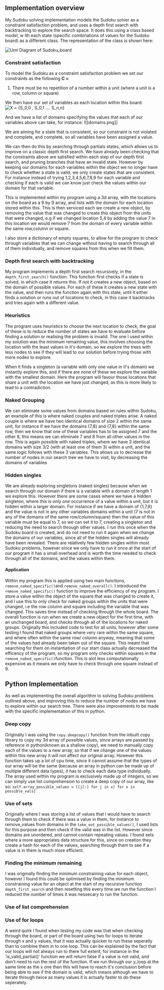 ## Implementation overview
My Sudoku solving implementation models the Sudoku solver as a constraint satisfaction problem, and uses a depth first search with backtracking to explore the search space. It does this using a class based model, w ith each state (specific combinations of values for the Sudoku board) as a different class. The representation of the class is shown here:

![Uml Diagram of Sudoku_board ](/uml.png)

### Constraint satisfaction
To model the Sudoku as a constraint satisfaction problem we set our constraints as the following
**C =**
1.  There must be no repetition of a number within a unit (where a unit is a row, column or square)

We then have our set of variables as each location within this board: ![X = {S_0,0 , S_0,1 .... S_n,n} ](/variables.png)

And we have a list of domains specifying the values that each of our variables above can take, for instance: ![[domains.png]]

We are aiming for a state that is consistent, so our constraint is not violated and complete, and complete, so all variables have been assigned a value. 

We can then do this by searching through partials states, which allows us to improve on a classic depth first search. We have already been checking that the constraints above are satisfied within each step of our depth first search, and pruning branches that have an invalid state. However by keeping our domains for each variables within the object we no longer have to check whether a state is valid, we only create states that are consistent. For instance instead of trying 1,2,3,4,5,6,7,8,9 for each variable and checking if each is valid we can know just check the values within our domain for that variable. 

This is implemented within my program using a 3d array, with the locations on the board as a 9 by 9 array, and lists with the domain for each location stored within this. This is then serviced each we create a new object, by removing the value that was changed to create this object from the units that were changed, e.g if we changed location 5,4 by adding the value 7 in this location we would remove 7 from the domain of every variable within the same row,column or square. 

I also store a dictionary of empty squares, to allow for the program to check through variables that we can change without having to search through all of them individually, and remove squares from this when we fill them. 

### Depth first search with backtracking
My program implements a depth first search recursively, in the `depth_first_search()` function. This function first checks if a state is solved, in which case it returns this. If not it creates a new object, based on the domain of possible values. For each of these it creates a new state with the value, and then runs the function again with this state, until it either finds a solution or runs out of locations to check, in this case it backtracks and tries again with a different value.


### Heuristics
The program uses heuristics to choose the next location to check, the goal of these is to reduce the number of states we have to evaluate before finding a solution or realising the problem is invalid. The one I used within my solution was the minimum remaining value, this involves choosing the location with the least values in it's domain, so we explore the trees with less nodes to see if they will lead to our solution before trying those with more nodes to explore.

When it finds a singleton (a variable with only one value in it's domain) we instantly explore this, and if there are none of these we explore the variable with the smallest domain. Here the program will favour those locations that share a unit with the location we have just changed, as this is more likely to lead to a contradiction. 

### Naked Grouping
We can eliminate some values from domains based on rules within Sudoku, an example of this is where naked couples and naked triples arise. A naked couple is where we have two identical domains of size 2 within the same unit, for instance if we have the domains {7,8} and {7,8} within the same row, then we know that one of these variables has to be assigned 7 and the other 8, this means we can eliminate 7 and 8 from all other values in the row. This is again possible with naked triples, where we have 3 identical domains with size 3/2 (with at least one of them 3) within a unit, and the same logic follows with these 3 variables. This allows us to decrease the number of nodes in our search tree we have to visit, by decreasing the domains of variables 

### Hidden singles
We are already exploring singletons (naked singles) because when we search through our domain if there is a variable with a domain of length 1 we explore this. However there are some cases where we have  a hidden singleton, where this is only one occurrence of a value within a unit, but it is hidden within a larger domain. For instance if we have a domain of {1,7,8}  and the value is not in any other variables domains within a unit (7 is not in any of the domains of the same row/column/square) then the value of this variable must be equal to 7, so we can set it to 7, creating a singleton and reducing the need to search through other values. I run this once when the Sudoku board is created, and do not need to run it again when we change the domains of our variables, since all of the hidden singles will already have been revealed. There are relatively few hidden singles within most Sudoku problems, however since we only have to run it once at the start of our program it has a small overhead and is worth the time needed to check through all of the domains, and the values within them. 

#### Application 
Within my program this is applied using two main functions, `remove_naked_specific()`and `remove_naked_overall()`. I introduced the `remove_naked_specific()` function to improve the efficiency of my program. I store a value within the object of the square that was changed to create it, and I use this to only check for naked groups within the units that were changed, i.e the row column and square including the variable that was changed. This saves time instead of checking through the whole board. The overall function is run when we create a new object for the first time, with an unchanged board, and checks through all of the locations for naked groups. Originally this included code to test for all units, however after some testing I found that naked groups where very rare within the same square, and where often within the same row/ column anyway, meaning that some of the values had already been taken out of the square. This meant that searching for them on instantiation of our start class actually decreased the efficency of the program, so my program only checks within squares in the `remove_naked_specific()`function. This is alot less computationally expensive as it means we only have to check through one square instead of 9.
 
## Python Implementation
As well as implementing the overall algorithm to solving Sudoku problems outlined above, and improving this to reduce the number of nodes we have to explore within our search tree. There were also improvements to be made with the specific implementation of this in python. 

### Deep copy 
Originally I was using the `copy.deepcopy()` function from the inbuilt copy library to copy my 3d array of possible values, since arrays are passed by reference in python(known as a shallow copy), we need to manually copy each of the values to a new array, so that if we change one of the values within this new array it will not affect our original array. However this function takes up a lot of cpu time, since it cannot assume that the types of our array will be the same (because an array in python can be made up of multiple different data types), it has to check each data type individually. The array used within my program is exclusively made up of integers, so we can simply use list comprehension to create a deep copy of our array, like so:
`self.array_possible_values = [[j[:] for j in x] for x in possible_vals]`

### Use of sets
Originally where I was storing a list of values that I would have to search through them to check if there was a value in them, for instance to remove_values from domains in the `take_out_possible_values()`, I used lists for this purpose and then check if the valid was in the list. However since domains are unordered, and cannot contain repeating values. I found sets where a more appropriates data structure for this, since on creation they create a hash for each of the values, searching through them to see if a value is in them is much more efficient. 

### Finding the minimum remaining 
I was originally finding the minimum constraining value for each object, however I found this could be optimised by finding the minimum constraining value for an object at the start of my recursive function `depth_first_search` and then resetting this every time we run the function I reduced the number of times it was nessecary to run the function. 

### Use of list comprehension


### Use of for loops
A weird quirk I found when testing my code was that when checking through the board, or part of the board using two for loops to iterate through x and y values, that it was actually quicker to run these seperatly than to combine them in to one loop. This can be explained by the fact that our loops will not always run to there full extent, for instance in the 'is_valid_partial()' function we will return false if a value is not valid, and don't need to run the rest of the function. If we run through our y_loop at the same time as the x one then this will have to reach it's conclusion before being able to see if the domain is valid, which means although we have to iterate through twice as many values it is actually faster to do these seperately. 